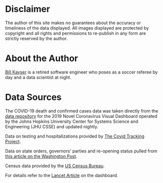 
# Disclaimer

The author of this site makes no guarantees about the accuracy or timeliness of the data displayed.  All images displayed are protected by copyright and all rights and permissions to re-publish in any form are strictly reserved by the author.

# About the Author

[Bill Kayser](https://www.linkedin.com/in/kayser) is a retired software engineer who poses as a soccer referee by day and a data scientist at night.

# Data Sources

The COVID-19 death and confirmed cases data was taken directly from the [data repository](https://github.com/CSSEGISandData/COVID-19) for the 2019 Novel Coronavirus Visual Dashboard operated by the Johns Hopkins University Center for Systems Science and Engineering (JHU CSSE) and updated nightly.

Data on testing and hospitalizations provided by [The Covid Tracking Project](https://covidtracking.com).

Data on state orders, governors' parties and re-opening status pulled from [this article on the Washington Post](https://www.washingtonpost.com/graphics/2020/national/states-reopening-coronavirus-map/?itid=lk_inline_manual_3&itid=lk_inline_manual_3&tid=lk_inline_manual_3&tid=lk_inline_manual_3').

Census data provided by the [US Census Bureau](https://www2.census.gov/programs-surveys/popest/datasets/2010-2019/).

For details refer to the [Lancet Article](https://www.thelancet.com/journals/laninf/article/PIIS1473-3099(20)30120-1/fulltext) on the dashboard.

